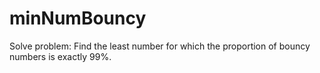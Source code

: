 # minNumBouncy
Solve problem: Find the least number for which the proportion of bouncy numbers is exactly 99%.
